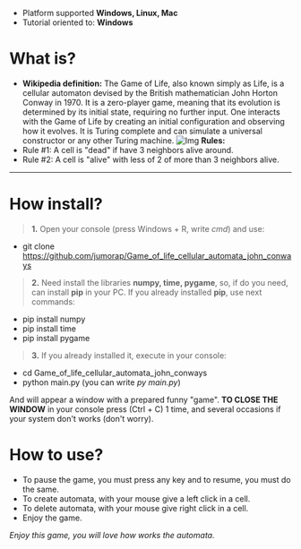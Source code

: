 - Platform supported **Windows, Linux, Mac**
- Tutorial oriented to: **Windows**
# What is?
- **Wikipedia definition:** The Game of Life, also known simply as Life, is a cellular automaton devised by the British mathematician John Horton Conway in 1970. It is a zero-player game, meaning that its evolution is determined by its initial state, requiring no further input. One interacts with the Game of Life by creating an initial configuration and observing how it evolves. It is Turing complete and can simulate a universal constructor or any other Turing machine.
![Img](https://user-images.githubusercontent.com/57921215/95711012-7d471380-0c27-11eb-9b8f-1ea399542ecd.png)
 **Rules:**
- Rule #1: A cell is "dead" if have 3 neighbors alive around.
- Rule #2: A cell is "alive" with less of 2 of more than 3 neighbors alive.
---
# How install?
> **1.** Open your console (press Windows + R, write *cmd*) and use:
- git clone https://github.com/jumorap/Game_of_life_cellular_automata_john_conways
> **2.**  Need install the libraries **numpy, time, pygame**, so, if do you need, can install **pip** in your PC. If you already installed **pip**, use next commands:
- pip install numpy
- pip install time
- pip install pygame
> **3.** If you already installed it, execute in your console: 
- cd Game_of_life_cellular_automata_john_conways
- python main.py (you can write *py main.py*)

And will appear a window with a prepared funny "game".
**TO CLOSE THE WINDOW** in your console press (Ctrl + C) 1 time, and several occasions if your system don't works (don't worry).

# How to use?
- To pause the game, you must press any key and to resume, you must do the same.
- To create automata, with your mouse give a left click in a cell.
- To delete automata, with your mouse give right click in a cell.
- Enjoy the game.

*Enjoy this game, you will love how works the automata.*
